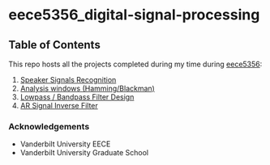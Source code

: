 # eece5356_digital-signal-processing

## Table of Contents

This repo hosts all the projects completed during my time during [eece5356](https://www.coursicle.com/vanderbilt/courses/EECE/5356/):
1. [Speaker Signals Recognition](https://github.com/KhaiTTNguyen/eece5356_dsp/tree/main/speaker-recognition-project)
2. [Analysis windows (Hamming/Blackman)](https://github.com/KhaiTTNguyen/eece5356_dsp/blob/main/hw/hw2/%5BTuanKhaiNguyen%5DAnalysisWindows.pdf)
3. [Lowpass / Bandpass Filter Design](https://github.com/KhaiTTNguyen/eece5356_dsp/blob/main/hw/hw3/TuanKhaiNguyen-Lowpass-bandpass-filter-design.pdf)
4. [AR Signal Inverse Filter](https://github.com/KhaiTTNguyen/eece5356_dsp/blob/main/hw/hw4-ARsignal/TuanKhaiNguyen_AR-Model-Inverse-Filter.pdf)

### Acknowledgements
* Vanderbilt University EECE
* Vanderbilt University Graduate School
